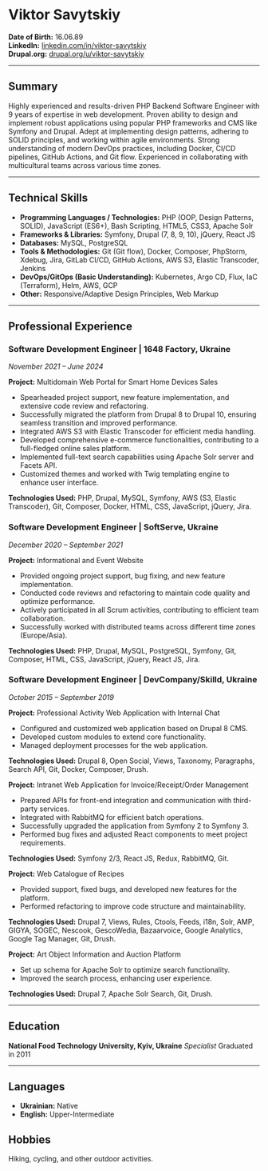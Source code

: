  # Viktor Savytskiy

**Date of Birth:** 16.06.89  
**LinkedIn:** [linkedin.com/in/viktor-savytskiy](https://www.linkedin.com/in/viktor-savytskiy)  
**Drupal.org:** [drupal.org/u/viktor-savytskiy](https://www.drupal.org/u/viktor-savytskiy)

---

## Summary

Highly experienced and results-driven PHP Backend Software Engineer with 9 years of expertise in web development. Proven ability to design and implement robust applications using popular PHP frameworks and CMS like Symfony and Drupal. Adept at implementing design patterns, adhering to SOLID principles, and working within agile environments. Strong understanding of modern DevOps practices, including Docker, CI/CD pipelines, GitHub Actions, and Git flow. Experienced in collaborating with multicultural teams across various time zones.

---

## Technical Skills

*   **Programming Languages / Technologies:** PHP (OOP, Design Patterns, SOLID), JavaScript (ES6+), Bash Scripting, HTML5, CSS3, Apache Solr
*   **Frameworks & Libraries:** Symfony, Drupal (7, 8, 9, 10), jQuery, React JS
*   **Databases:** MySQL, PostgreSQL
*   **Tools & Methodologies:** Git (Git flow), Docker, Composer, PhpStorm, Xdebug, Jira, GitLab CI/CD, GitHub Actions, AWS S3, Elastic Transcoder, Jenkins
*   **DevOps/GitOps (Basic Understanding):** Kubernetes, Argo CD, Flux, IaC (Terraform), Helm, AWS, GCP
*   **Other:** Responsive/Adaptive Design Principles, Web Markup

---

## Professional Experience

### Software Development Engineer | 1648 Factory, Ukraine
*November 2021 – June 2024*

**Project:** Multidomain Web Portal for Smart Home Devices Sales
*   Spearheaded project support, new feature implementation, and extensive code review and refactoring.
*   Successfully migrated the platform from Drupal 8 to Drupal 10, ensuring seamless transition and improved performance.
*   Integrated AWS S3 with Elastic Transcoder for efficient media handling.
*   Developed comprehensive e-commerce functionalities, contributing to a full-fledged online sales platform.
*   Implemented full-text search capabilities using Apache Solr server and Facets API.
*   Customized themes and worked with Twig templating engine to enhance user interface.

**Technologies Used:** PHP, Drupal, MySQL, Symfony, AWS (S3, Elastic Transcoder), Git, Composer, Docker, HTML, CSS, JavaScript, jQuery, Jira.

### Software Development Engineer | SoftServe, Ukraine
*December 2020 – September 2021*

**Project:** Informational and Event Website
*   Provided ongoing project support, bug fixing, and new feature implementation.
*   Conducted code reviews and refactoring to maintain code quality and optimize performance.
*   Actively participated in all Scrum activities, contributing to efficient team collaboration.
*   Successfully worked with distributed teams across different time zones (Europe/Asia).

**Technologies Used:** PHP, Drupal, MySQL, PostgreSQL, Symfony, Git, Composer, HTML, CSS, JavaScript, jQuery, React JS, Jira.

### Software Development Engineer | DevCompany/Skilld, Ukraine
*October 2015 – September 2019*

**Project:** Professional Activity Web Application with Internal Chat
*   Configured and customized web application based on Drupal 8 CMS.
*   Developed custom modules to extend core functionality.
*   Managed deployment processes for the web application.

**Technologies Used:** Drupal 8, Open Social, Views, Taxonomy, Paragraphs, Search API, Git, Docker, Composer, Drush.

**Project:** Intranet Web Application for Invoice/Receipt/Order Management
*   Prepared APIs for front-end integration and communication with third-party services.
*   Integrated with RabbitMQ for efficient batch operations.
*   Successfully upgraded the application from Symfony 2 to Symfony 3.
*   Performed bug fixes and adjusted React components to meet project requirements.

**Technologies Used:** Symfony 2/3, React JS, Redux, RabbitMQ, Git.

**Project:** Web Catalogue of Recipes
*   Provided support, fixed bugs, and developed new features for the platform.
*   Performed refactoring to improve code structure and maintainability.

**Technologies Used:** Drupal 7, Views, Rules, Ctools, Feeds, i18n, Solr, AMP, GIGYA, SOGEC, Nescook, GescoWedia, Bazaarvoice, Google Analytics, Google Tag Manager, Git, Drush.

**Project:** Art Object Information and Auction Platform
*   Set up schema for Apache Solr to optimize search functionality.
*   Improved the search process, enhancing user experience.

**Technologies Used:** Drupal 7, Apache Solr Search, Git, Drush.

---

## Education

**National Food Technology University, Kyiv, Ukraine**
*Specialist*
Graduated in 2011

---

## Languages

*   **Ukrainian:** Native
*   **English:** Upper-Intermediate

## Hobbies

Hiking, cycling, and other outdoor activities.
